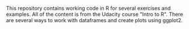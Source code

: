 This repository contains working code in R for several exercises and examples.
All of the content is from the Udacity course "Intro to R".
There are several ways to work with dataframes and create plots using ggplot2.
